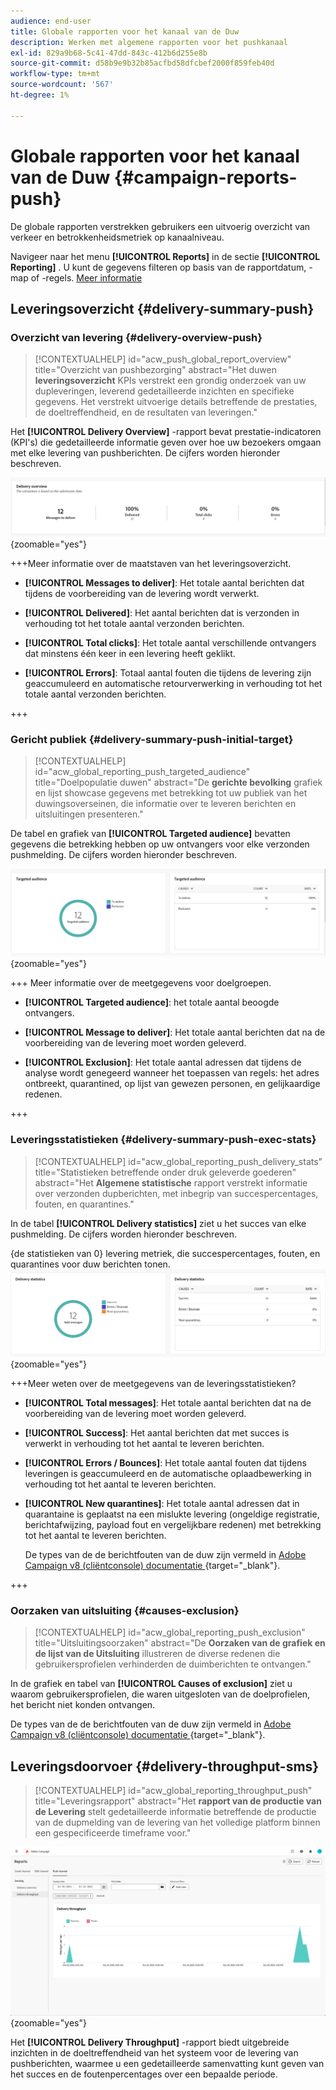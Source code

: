 ```yaml
---
audience: end-user
title: Globale rapporten voor het kanaal van de Duw
description: Werken met algemene rapporten voor het pushkanaal
exl-id: 829a9b68-5c41-47dd-843c-412b6d255e8b
source-git-commit: d58b9e9b32b85acfbd58dfcbef2000f859feb40d
workflow-type: tm+mt
source-wordcount: '567'
ht-degree: 1%

---
```


# Globale rapporten voor het kanaal van de Duw {#campaign-reports-push}

De globale rapporten verstrekken gebruikers een uitvoerig overzicht van verkeer en betrokkenheidsmetriek op kanaalniveau.

Navigeer naar het menu **[!UICONTROL Reports]** in de sectie **[!UICONTROL Reporting]** . U kunt de gegevens filteren op basis van de rapportdatum, -map of -regels. [Meer informatie](global-reports.md)

## Leveringsoverzicht {#delivery-summary-push}

### Overzicht van levering {#delivery-overview-push}

>[!CONTEXTUALHELP]
>id="acw_push_global_report_overview"
>title="Overzicht van pushbezorging"
>abstract="Het duwen **leveringsoverzicht** KPIs verstrekt een grondig onderzoek van uw dupleveringen, leverend gedetailleerde inzichten en specifieke gegevens. Het verstrekt uitvoerige details betreffende de prestaties, de doeltreffendheid, en de resultaten van leveringen."

Het **[!UICONTROL Delivery Overview]** -rapport bevat prestatie-indicatoren (KPI&#39;s) die gedetailleerde informatie geven over hoe uw bezoekers omgaan met elke levering van pushberichten. De cijfers worden hieronder beschreven.

![ het overzichtsmetriek van de Levering, die KPIs met betrekking tot de prestaties van het dupbericht tonen.](assets/global_report_push_delivery_overview.png){zoomable="yes"}

+++Meer informatie over de maatstaven van het leveringsoverzicht.

* **[!UICONTROL Messages to deliver]**: Het totale aantal berichten dat tijdens de voorbereiding van de levering wordt verwerkt.

* **[!UICONTROL Delivered]**: Het aantal berichten dat is verzonden in verhouding tot het totale aantal verzonden berichten.

* **[!UICONTROL Total clicks]**: Het totale aantal verschillende ontvangers dat minstens één keer in een levering heeft geklikt.

* **[!UICONTROL Errors]**: Totaal aantal fouten die tijdens de levering zijn geaccumuleerd en automatische retourverwerking in verhouding tot het totale aantal verzonden berichten.

+++

### Gericht publiek {#delivery-summary-push-initial-target}

>[!CONTEXTUALHELP]
>id="acw_global_reporting_push_targeted_audience"
>title="Doelpopulatie duwen"
>abstract="De **gerichte bevolking** grafiek en lijst showcase gegevens met betrekking tot uw publiek van het duwingsoverseinen, die informatie over te leveren berichten en uitsluitingen presenteren."

De tabel en grafiek van **[!UICONTROL Targeted audience]** bevatten gegevens die betrekking hebben op uw ontvangers voor elke verzonden pushmelding. De cijfers worden hieronder beschreven.

![ gerichte publieksmetriek, die gegevens met betrekking tot ontvangers en uitsluitingen voor dupberichten tonen.](assets/global_report_push_targeted_audience.png){zoomable="yes"}

+++ Meer informatie over de meetgegevens voor doelgroepen.

* **[!UICONTROL Targeted audience]**: het totale aantal beoogde ontvangers.

* **[!UICONTROL Message to deliver]**: Het totale aantal berichten dat na de voorbereiding van de levering moet worden geleverd.

* **[!UICONTROL Exclusion]**: Het totale aantal adressen dat tijdens de analyse wordt genegeerd wanneer het toepassen van regels: het adres ontbreekt, quarantined, op lijst van gewezen personen, en gelijkaardige redenen.

+++

### Leveringsstatistieken {#delivery-summary-push-exec-stats}

>[!CONTEXTUALHELP]
>id="acw_global_reporting_push_delivery_stats"
>title="Statistieken betreffende onder druk geleverde goederen"
>abstract="Het **Algemene statistische** rapport verstrekt informatie over verzonden dupberichten, met inbegrip van succespercentages, fouten, en quarantines."

In de tabel **[!UICONTROL Delivery statistics]** ziet u het succes van elke pushmelding. De cijfers worden hieronder beschreven.

{de statistieken van 0} levering metriek, die succespercentages, fouten, en quarantines voor duw berichten tonen.![&#128279;](assets/global_report_push_delivery_statistics.png){zoomable="yes"}

+++Meer weten over de meetgegevens van de leveringsstatistieken?

* **[!UICONTROL Total messages]**: Het totale aantal berichten dat na de voorbereiding van de levering moet worden geleverd.

* **[!UICONTROL Success]**: Het aantal berichten dat met succes is verwerkt in verhouding tot het aantal te leveren berichten.

* **[!UICONTROL Errors / Bounces]**: Het totale aantal fouten dat tijdens leveringen is geaccumuleerd en de automatische oplaadbewerking in verhouding tot het aantal te leveren berichten.

* **[!UICONTROL New quarantines]**: Het totale aantal adressen dat in quarantaine is geplaatst na een mislukte levering (ongeldige registratie, berichtafwijzing, payload fout en vergelijkbare redenen) met betrekking tot het aantal te leveren berichten.

  De types van de de berichtfouten van de duw zijn vermeld in [ Adobe Campaign v8 (cliëntconsole) documentatie ](https://experienceleague.adobe.com/docs/campaign/campaign-v8/send/failures/delivery-failures.html?lang=nl-NL#push-error-types){target="_blank"}.

+++

### Oorzaken van uitsluiting {#causes-exclusion}

>[!CONTEXTUALHELP]
>id="acw_global_reporting_push_exclusion"
>title="Uitsluitingsoorzaken"
>abstract="De **Oorzaken van de grafiek en de lijst van de Uitsluiting** illustreren de diverse redenen die gebruikersprofielen verhinderden de duimberichten te ontvangen."

In de grafiek en tabel van **[!UICONTROL Causes of exclusion]** ziet u waarom gebruikersprofielen, die waren uitgesloten van de doelprofielen, het bericht niet konden ontvangen.

De types van de de berichtfouten van de duw zijn vermeld in [ Adobe Campaign v8 (cliëntconsole) documentatie ](https://experienceleague.adobe.com/docs/campaign/campaign-v8/send/failures/delivery-failures.html?lang=nl-NL#push-error-types){target="_blank"}.

## Leveringsdoorvoer {#delivery-throughput-sms}

>[!CONTEXTUALHELP]
>id="acw_global_reporting_throughput_push"
>title="Leveringsrapport"
>abstract="Het **rapport van de productie van de Levering** stelt gedetailleerde informatie betreffende de productie van de dupmelding van de levering van het volledige platform binnen een gespecificeerde timeframe voor."

![ metriek van de productie van de levering, die succes en foutenpercentages voor dupberichten over een gespecificeerde periode tonen.](assets/global_report_push_delivery_throughput.png){zoomable="yes"}

Het **[!UICONTROL Delivery Throughput]** -rapport biedt uitgebreide inzichten in de doeltreffendheid van het systeem voor de levering van pushberichten, waarmee u een gedetailleerde samenvatting kunt geven van het succes en de foutenpercentages over een bepaalde periode.